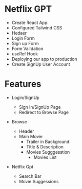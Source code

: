 # Netflix GPT
- Create React App
- Configured Tailwind CSS
- Hedaer
- Login Form
- Sign up Form
- Form Validation
- useRef Hook
- Deploying our app to production
- Create SignUp User Account

# Features
- Login/SignUp
    - Sign In/SignUp Page
    - Redirect to Browse Page
- Browse
  - Header
  - Main Movie
    - Trailer in Background
    - Title & Description
    - Movies Sugggesstion
       - Movies List

- Netflix Gpt
  - Search Bar
  - Movie Suggessions
